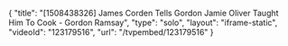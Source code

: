 {
    "title": "[1508438326] James Corden Tells Gordon Jamie Oliver Taught Him To Cook - Gordon Ramsay",
    "type": "solo",
    "layout": "iframe-static",
    "videoId": "123179516",
    "url": "\/tvpembed\/123179516"
}
